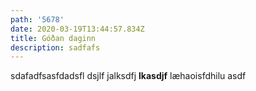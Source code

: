 ```yaml
---
path: '5678'
date: 2020-03-19T13:44:57.834Z
title: Góðan daginn
description: sadfafs
---
```

sdafadfsasfdadsfl dsjlf jalksdfj **lkasdjf** læhaoisfdhilu asdf
